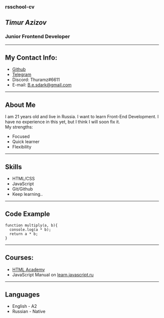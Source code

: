 ### rsschool-cv

## **_Timur Azizov_**

### Junior Frontend Developer

---

## My Contact Info:

- [Github](https://github.com/jushetcon)
- [Telegram](https://t.me/thuramz)
- Discord: Thuramz#6611
- E-mail: B.e.sdark@gmail.com

---

## About Me

I am 21 years old and live in Russia. I want to learn Front-End Development. I have no experience in this yet, but I think I will soon fix it.  
My strengths:

- Focused
- Quick learner
- Flexibility

---

## Skills

- HTML/CSS
- JavaScript
- Git/Github
- Keep learning..

---

## Code Example

```
function multiply(a, b){
  console.log(a * b);
  return a * b;
}
```

---

## Courses:

- [HTML Academy](https://htmlacademy.ru/)
- JavaScript Manual on [learn.javascript.ru](learn.javascript.ru)

---

## Languages

- English - A2
- Russian - Native

